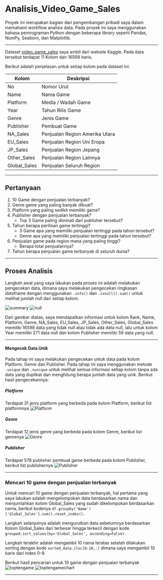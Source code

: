 # Analisis_Video_Game_Sales

Proyek ini merupakan bagian dari pengembangan pribadi saya dalam memahami workflow analisis data. Pada proyek ini saya menggunakan bahasa pemrograman Python dengan beberapa library seperti Pandas, NumPy, Seaborn, dan Matplotlib.

---

Dataset [video_game_sales](video_game_sales) saya ambil dari website Kaggle. Pada data tersebut terdapat 11 Kolom dan 16599 baris.

Berikut adalah penjelasan untuk setiap kolom pada dataset ini:

| Kolom                 | Deskripsi                 |
|-----------------------|---------------------------|
| No                    | Nomor Urut                |
| Name                  | Nama Game                 |
| Platform              | Media / Wadah Game        |
| Year                  | Tahun Rilis Game          |
| Genre         	    | Jenis Game                |
| Publisher     	    | Pembuat Game              |
| NA_Sales	            | Penjualan Region Amerika Utara|
| EU_Sales	            | Penjualan Region Uni Eropa|
| JP_Sales	            | Penjualan Region Jepang   |
| Other_Sales	        | Penjualan Region Lainnya  |
| Global_Sales	        | Penjualan Seluruh Region  |

---

## Pertanyaan
1. 10 Game dengan penjualan terbanyak?
2. Genre game yang paling banyak dibuat?
3. Platform yang paling sedikit memiliki game?
4. Publisher dengan penjualan terbanyak?
    - Top 3 Game paling diminati dari publisher tersebut?
5. Tahun berapa perilisan game tertinggi?
	- 3 Game apa yang memiliki penjualan tertinggi pada tahun tersebut?
	- Genre apa yang memiliki penjualan tertinggi pada tahun tersebut?
6. Penjualan game pada region mana yang paling tinggi?
	- Berapa total penjualannya?
7. Tahun berapa penjualan game terbanyak di seluruh dunia?

---

## Proses Analisis
Langkah awal yang saya lakukan pada proses ini adalah melakukan pengecekan data, dimana saya melakukan pengecekan ringkasan dataframe dengan menggunakan `.info()` dan `.isnull().sum()` untuk melihat jumlah null dari setiap kolom.

  ![summary](pic/1.%20Cek%20Kolom.png) ![null](pic/2.%20Cek%20Null.png) 

Dari gambar diatas, saya mendapatkan informasi untuk kolom Rank, Name, Platform, Genre, NA_Sales, EU_Sales, JP_Sales, Other_Sales, Global_Sales memiliki 16598 data yang tidak null atau tidak ada data null, lalu untuk kolom Year memiliki 271 data null dan kolom Publisher memiliki 59 data yang  null.

---

#### Mengecek Data Unik 

Pada tahap ini saya melakukan pengecekan untuk data pada kolom Platform, Genre dan Publisher. Pada tahap ini saya menggunakan metode `.unique` dan `.nunique` untuk melihat semua informasi setiap kolom tanpa ada data yang duplikat dan menghitung berapa jumlah data yang unik. Berikut hasil pengecekannya:

##### Platform
Terdapat 31 jenis platform yang berbeda pada kolom Platform, berikut list platformnya
![Platform](pic/3.%20Cek%20Platform.png)

##### Genre
Terdapat 12 jenis genre yang berbeda pada kolom Genre, berikut list genrenya
![Genre](pic/4.%20Cek%20Genre.png)

##### Publisher
Terdapat 578 publisher pembuat game berbeda pada kolom Publisher, berikut list publishernya
![Publisher](pic/5.%20Cek%20Publisher.png) 

---

### Mencari 10 game dengan penjualan terbanyak
Untuk mencari 10 game dengan penjualan terbanyak, hal pertama yang saya lakukan adalah mengelompokan data berdasarkan nama dan menjumlahkan kolom Global_Sales yang sudah dikelompokan berdasarkan nama, berikut kodenya `df.groupby('Name')['Global_Sales'].sum().reset_index()`.

Langkah selanjutnya adalah mengurutkan data sebelumnya berdasarkan Kolom Global_Sales dari terbesar hingga terkecil dengan kode `grouped.sort_values(by='Global_Sales', ascending=False)`. 

Langkah terakhir adalah mengambil 10 nama teratas setelah dilakukan sorting dengan kode `sorted_data.iloc[0:10,:]` dimana saya mengambil 10 baris dari index 0-9.

Berikut hasil pencarian untuk 10 game dengan penjualan terbanyak
![toptengame](pic/6.%20Hasil%20Top%2010%20Sales%20Game.png)
![toptengamechart](pic/6.1%20Grafik%20Hasil%20Top%2010%20Sales%20Game.png)

---
